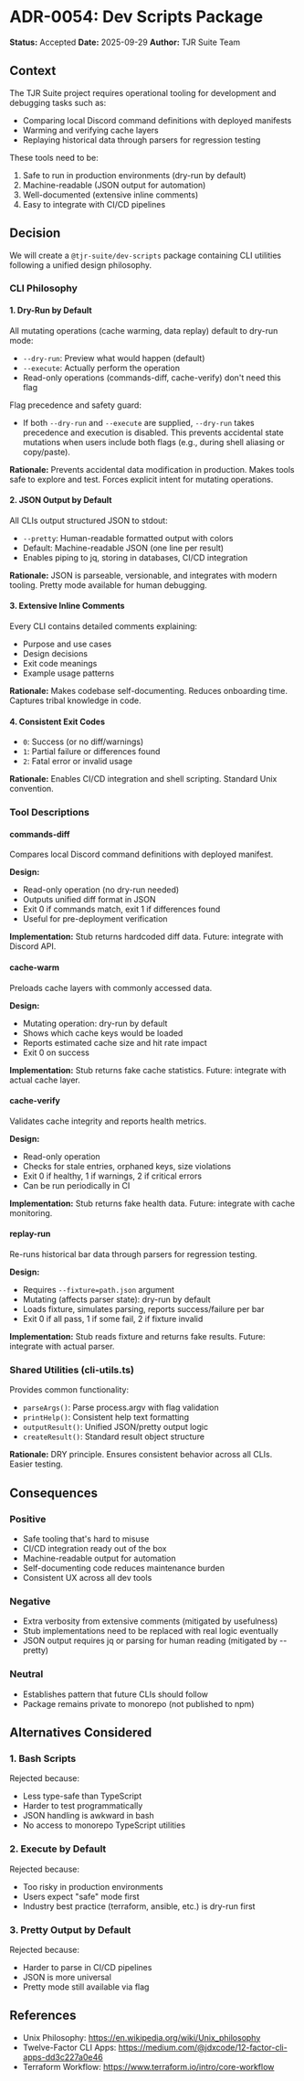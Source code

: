 # ADR-0054: Dev Scripts Package

**Status:** Accepted
**Date:** 2025-09-29
**Author:** TJR Suite Team

## Context

The TJR Suite project requires operational tooling for development and debugging tasks such as:
- Comparing local Discord command definitions with deployed manifests
- Warming and verifying cache layers
- Replaying historical data through parsers for regression testing

These tools need to be:
1. Safe to run in production environments (dry-run by default)
2. Machine-readable (JSON output for automation)
3. Well-documented (extensive inline comments)
4. Easy to integrate with CI/CD pipelines

## Decision

We will create a `@tjr-suite/dev-scripts` package containing CLI utilities following a unified design philosophy.

### CLI Philosophy

#### 1. Dry-Run by Default
All mutating operations (cache warming, data replay) default to dry-run mode:
- `--dry-run`: Preview what would happen (default)
- `--execute`: Actually perform the operation
- Read-only operations (commands-diff, cache-verify) don't need this flag

Flag precedence and safety guard:
- If both `--dry-run` and `--execute` are supplied, `--dry-run` takes precedence and execution is disabled. This prevents accidental state mutations when users include both flags (e.g., during shell aliasing or copy/paste).

**Rationale:** Prevents accidental data modification in production. Makes tools safe to explore and test. Forces explicit intent for mutating operations.

#### 2. JSON Output by Default
All CLIs output structured JSON to stdout:
- `--pretty`: Human-readable formatted output with colors
- Default: Machine-readable JSON (one line per result)
- Enables piping to jq, storing in databases, CI/CD integration

**Rationale:** JSON is parseable, versionable, and integrates with modern tooling. Pretty mode available for human debugging.

#### 3. Extensive Inline Comments
Every CLI contains detailed comments explaining:
- Purpose and use cases
- Design decisions
- Exit code meanings
- Example usage patterns

**Rationale:** Makes codebase self-documenting. Reduces onboarding time. Captures tribal knowledge in code.

#### 4. Consistent Exit Codes
- `0`: Success (or no diff/warnings)
- `1`: Partial failure or differences found
- `2`: Fatal error or invalid usage

**Rationale:** Enables CI/CD integration and shell scripting. Standard Unix convention.

### Tool Descriptions

#### commands-diff
Compares local Discord command definitions with deployed manifest.

**Design:**
- Read-only operation (no dry-run needed)
- Outputs unified diff format in JSON
- Exit 0 if commands match, exit 1 if differences found
- Useful for pre-deployment verification

**Implementation:** Stub returns hardcoded diff data. Future: integrate with Discord API.

#### cache-warm
Preloads cache layers with commonly accessed data.

**Design:**
- Mutating operation: dry-run by default
- Shows which cache keys would be loaded
- Reports estimated cache size and hit rate impact
- Exit 0 on success

**Implementation:** Stub returns fake cache statistics. Future: integrate with actual cache layer.

#### cache-verify
Validates cache integrity and reports health metrics.

**Design:**
- Read-only operation
- Checks for stale entries, orphaned keys, size violations
- Exit 0 if healthy, 1 if warnings, 2 if critical errors
- Can be run periodically in CI

**Implementation:** Stub returns fake health data. Future: integrate with cache monitoring.

#### replay-run
Re-runs historical bar data through parsers for regression testing.

**Design:**
- Requires `--fixture=path.json` argument
- Mutating (affects parser state): dry-run by default
- Loads fixture, simulates parsing, reports success/failure per bar
- Exit 0 if all pass, 1 if some fail, 2 if fixture invalid

**Implementation:** Stub reads fixture and returns fake results. Future: integrate with actual parser.

### Shared Utilities (cli-utils.ts)

Provides common functionality:
- `parseArgs()`: Parse process.argv with flag validation
- `printHelp()`: Consistent help text formatting
- `outputResult()`: Unified JSON/pretty output logic
- `createResult()`: Standard result object structure

**Rationale:** DRY principle. Ensures consistent behavior across all CLIs. Easier testing.

## Consequences

### Positive
- Safe tooling that's hard to misuse
- CI/CD integration ready out of the box
- Machine-readable output for automation
- Self-documenting code reduces maintenance burden
- Consistent UX across all dev tools

### Negative
- Extra verbosity from extensive comments (mitigated by usefulness)
- Stub implementations need to be replaced with real logic eventually
- JSON output requires jq or parsing for human reading (mitigated by --pretty)

### Neutral
- Establishes pattern that future CLIs should follow
- Package remains private to monorepo (not published to npm)

## Alternatives Considered

### 1. Bash Scripts
Rejected because:
- Less type-safe than TypeScript
- Harder to test programmatically
- JSON handling is awkward in bash
- No access to monorepo TypeScript utilities

### 2. Execute by Default
Rejected because:
- Too risky in production environments
- Users expect "safe" mode first
- Industry best practice (terraform, ansible, etc.) is dry-run first

### 3. Pretty Output by Default
Rejected because:
- Harder to parse in CI/CD pipelines
- JSON is more universal
- Pretty mode still available via flag

## References
- Unix Philosophy: https://en.wikipedia.org/wiki/Unix_philosophy
- Twelve-Factor CLI Apps: https://medium.com/@jdxcode/12-factor-cli-apps-dd3c227a0e46
- Terraform Workflow: https://www.terraform.io/intro/core-workflow
